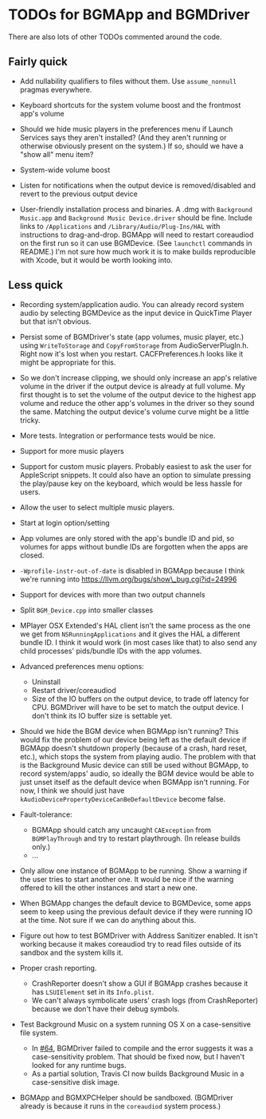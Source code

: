 <!-- vim: set tw=120: -->

# TODOs for BGMApp and BGMDriver

There are also lots of other TODOs commented around the code.

## Fairly quick

- Add nullability qualifiers to files without them. Use `assume_nonnull` pragmas everywhere.

- Keyboard shortcuts for the system volume boost and the frontmost app's volume

- Should we hide music players in the preferences menu if Launch Services says they aren't installed? (And they aren't
  running or otherwise obviously present on the system.) If so, should we have a "show all" menu item?

- System-wide volume boost

- Listen for notifications when the output device is removed/disabled and revert to the previous output device

- User-friendly installation process and binaries. A .dmg with `Background Music.app` and `Background Music
  Device.driver` should be fine. Include links to `/Applications` and `/Library/Audio/Plug-Ins/HAL` with instructions to
  drag-and-drop. BGMApp will need to restart coreaudiod on the first run so it can use BGMDevice. (See `launchctl`
  commands in README.) I'm not sure how much work it is to make builds reproducible with Xcode, but it would be worth
  looking into.

## Less quick

- Recording system/application audio. You can already record system audio by selecting BGMDevice as the input device in
  QuickTime Player but that isn't obvious.

- Persist some of BGMDriver's state (app volumes, music player, etc.) using `WriteToStorage` and `CopyFromStorage` from
  AudioServerPlugIn.h. Right now it's lost when you restart.  CACFPreferences.h looks like it might be appropriate for
  this.

- So we don't increase clipping, we should only increase an app's relative volume in the driver if the output device is
  already at full volume. My first thought is to set the volume of the output device to the highest app volume and
  reduce the other app's volumes in the driver so they sound the same. Matching the output device's volume curve might
  be a little tricky.

- More tests. Integration or performance tests would be nice.

- Support for more music players

- Support for custom music players. Probably easiest to ask the user for AppleScript snippets. It could also have an
  option to simulate pressing the play/pause key on the keyboard, which would be less hassle for users.

- Allow the user to select multiple music players.

- Start at login option/setting

- App volumes are only stored with the app's bundle ID and pid, so volumes for apps without bundle IDs are forgotten
  when the apps are closed.

- `-Wprofile-instr-out-of-date` is disabled in BGMApp because I think we're running into 
  <https://llvm.org/bugs/show\_bug.cgi?id=24996>

- Support for devices with more than two output channels

- Split `BGM_Device.cpp` into smaller classes

- MPlayer OSX Extended's HAL client isn't the same process as the one we get from `NSRunningApplications` and it gives
  the HAL a different bundle ID. I think it would work (in most cases like that) to also send any child processes'
  pids/bundle IDs with the app volumes.

- Advanced preferences menu options:
    - Uninstall
    - Restart driver/coreaudiod
    - Size of the IO buffers on the output device, to trade off latency for CPU. BGMDriver will have to be set to match
      the output device. I don't think its IO buffer size is settable yet.

- Should we hide the BGM device when BGMApp isn't running? This would fix the problem of our device being left as the
  default device if BGMApp doesn't shutdown properly (because of a crash, hard reset, etc.), which stops the system from
  playing audio. The problem with that is the Background Music device can still be used without BGMApp, to record
  system/apps' audio, so ideally the BGM device would be able to just unset itself as the default device when BGMApp
  isn't running.  For now, I think we should just have `kAudioDevicePropertyDeviceCanBeDefaultDevice` become false.

- Fault-tolerance:
    - BGMApp should catch any uncaught `CAException` from `BGMPlayThrough` and try to restart
      playthrough. (In release builds only.)
    - ...

- Only allow one instance of BGMApp to be running. Show a warning if the user tries to start another one. It would be
  nice if the warning offered to kill the other instances and start a new one.

- When BGMApp changes the default device to BGMDevice, some apps seem to keep using the previous default device if they
  were running IO at the time. Not sure if we can do anything about this.

- Figure out how to test BGMDriver with Address Sanitizer enabled. It isn't working because it makes coreaudiod try to
  read files outside of its sandbox and the system kills it.

- Proper crash reporting.
    - CrashReporter doesn't show a GUI if BGMApp crashes because it has `LSUIElement` set in its `Info.plist`.
    - We can't always symbolicate users' crash logs (from CrashReporter) because we don't have their debug symbols.

- Test Background Music on a system running OS X on a case-sensitive file system.
    - In [#64](https://github.com/kyleneideck/BackgroundMusic/issues/64), BGMDriver failed to compile and the error
      suggests it was a case-sensitivity problem. That should be fixed now, but I haven't looked for any runtime bugs.
    - As a partial solution, Travis CI now builds Background Music in a case-sensitive disk image.

- BGMApp and BGMXPCHelper should be sandboxed. (BGMDriver already is because it runs in the `coreaudiod` system
  process.)


